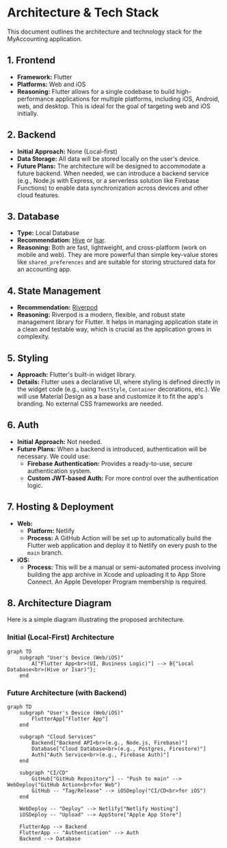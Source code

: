 # Architecture & Tech Stack

This document outlines the architecture and technology stack for the MyAccounting application.

## 1. Frontend

*   **Framework:** Flutter
*   **Platforms:** Web and iOS
*   **Reasoning:** Flutter allows for a single codebase to build high-performance applications for multiple platforms, including iOS, Android, web, and desktop. This is ideal for the goal of targeting web and iOS initially.

## 2. Backend

*   **Initial Approach:** None (Local-first)
*   **Data Storage:** All data will be stored locally on the user's device.
*   **Future Plans:** The architecture will be designed to accommodate a future backend. When needed, we can introduce a backend service (e.g., Node.js with Express, or a serverless solution like Firebase Functions) to enable data synchronization across devices and other cloud features.

## 3. Database

*   **Type:** Local Database
*   **Recommendation:** [Hive](https://pub.dev/packages/hive) or [Isar](https://pub.dev/packages/isar).
*   **Reasoning:** Both are fast, lightweight, and cross-platform (work on mobile and web). They are more powerful than simple key-value stores like `shared_preferences` and are suitable for storing structured data for an accounting app.

## 4. State Management

*   **Recommendation:** [Riverpod](https://riverpod.dev/)
*   **Reasoning:** Riverpod is a modern, flexible, and robust state management library for Flutter. It helps in managing application state in a clean and testable way, which is crucial as the application grows in complexity.

## 5. Styling

*   **Approach:** Flutter's built-in widget library.
*   **Details:** Flutter uses a declarative UI, where styling is defined directly in the widget code (e.g., using `TextStyle`, `Container` decorations, etc.). We will use Material Design as a base and customize it to fit the app's branding. No external CSS frameworks are needed.

## 6. Auth

*   **Initial Approach:** Not needed.
*   **Future Plans:** When a backend is introduced, authentication will be necessary. We could use:
    *   **Firebase Authentication:** Provides a ready-to-use, secure authentication system.
    *   **Custom JWT-based Auth:** For more control over the authentication logic.

## 7. Hosting & Deployment

*   **Web:**
    *   **Platform:** Netlify
    *   **Process:** A GitHub Action will be set up to automatically build the Flutter web application and deploy it to Netlify on every push to the `main` branch.
*   **iOS:**
    *   **Process:** This will be a manual or semi-automated process involving building the app archive in Xcode and uploading it to App Store Connect. An Apple Developer Program membership is required.

## 8. Architecture Diagram

Here is a simple diagram illustrating the proposed architecture.

### Initial (Local-First) Architecture

```mermaid
graph TD
    subgraph "User's Device (Web/iOS)"
        A["Flutter App<br>(UI, Business Logic)"] --> B{"Local Database<br>(Hive or Isar)"};
    end
```

### Future Architecture (with Backend)

```mermaid
graph TD
    subgraph "User's Device (Web/iOS)"
        FlutterApp["Flutter App"]
    end

    subgraph "Cloud Services"
        Backend["Backend API<br>(e.g., Node.js, Firebase)"]
        Database["Cloud Database<br>(e.g., Postgres, Firestore)"]
        Auth["Auth Service<br>(e.g., Firebase Auth)"]
    end

    subgraph "CI/CD"
        GitHub["GitHub Repository"] -- "Push to main" --> WebDeploy("GitHub Action<br>for Web")
        GitHub -- "Tag/Release" --> iOSDeploy("CI/CD<br>for iOS")
    end
    
    WebDeploy -- "Deploy" --> Netlify["Netlify Hosting"]
    iOSDeploy -- "Upload" --> AppStore["Apple App Store"]

    FlutterApp --> Backend
    FlutterApp -- "Authentication" --> Auth
    Backend --> Database
``` 